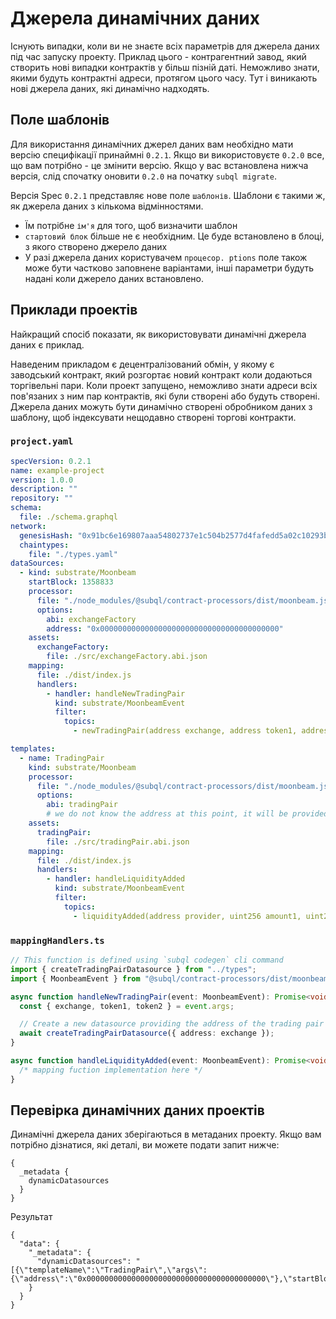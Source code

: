 # Джерела динамічних даних

Існують випадки, коли ви не знаєте всіх параметрів для джерела даних під час запуску проекту. Приклад цього - контрагентний завод, який створить нові випадки контрактів у більш пізній даті. Неможливо знати, якими будуть контрактні адреси, протягом цього часу. Тут і виникають нові джерела даних, які динамічно надходять.

## Поле шаблонів

Для використання динамічних джерел даних вам необхідно мати версію специфікації принаймні `0.2.1`. Якщо ви використовуєте `0.2.0` все, що вам потрібно - це змінити версію. Якщо у вас встановлена нижча версія, слід спочатку оновити `0.2.0` на початку `subql migrate`.

Версія Spec `0.2.1` представляє нове поле `шаблонів`. Шаблони є такими ж, як джерела даних з кількома відмінностями.

- Їм потрібне `ім'я` для того, щоб визначити шаблон
- `стартовий блок` більше не є необхідним. Це буде встановлено в блоці, з якого створено джерело даних
- У разі джерела даних користувачем `процесор. ptions` поле також може бути частково заповнене варіантами, інші параметри будуть надані коли джерело даних встановлено.

## Приклади проектів

Найкращий спосіб показати, як використовувати динамічні джерела даних є приклад.

Наведеним прикладом є децентралізований обмін, у якому є заводський контракт, який розгортає новий контракт коли додаються торгівельні пари. Коли проект запущено, неможливо знати адреси всіх пов'язаних з ним пар контрактів, які були створені або будуть створені. Джерела даних можуть бути динамічно створені обробником даних з шаблону, щоб індексувати нещодавно створені торгові контракти.

### `project.yaml`

```yaml
specVersion: 0.2.1
name: example-project
version: 1.0.0
description: ""
repository: ""
schema:
  file: ./schema.graphql
network:
  genesisHash: "0x91bc6e169807aaa54802737e1c504b2577d4fafedd5a02c10293b1cd60e39527"
  chaintypes:
    file: "./types.yaml"
dataSources:
  - kind: substrate/Moonbeam
    startBlock: 1358833
    processor:
      file: "./node_modules/@subql/contract-processors/dist/moonbeam.js"
      options:
        abi: exchangeFactory
        address: "0x0000000000000000000000000000000000000000"
    assets:
      exchangeFactory:
        file: ./src/exchangeFactory.abi.json
    mapping:
      file: ./dist/index.js
      handlers:
        - handler: handleNewTradingPair
          kind: substrate/MoonbeamEvent
          filter:
            topics:
              - newTradingPair(address exchange, address token1, address token2)

templates:
  - name: TradingPair
    kind: substrate/Moonbeam
    processor:
      file: "./node_modules/@subql/contract-processors/dist/moonbeam.js"
      options:
        abi: tradingPair
        # we do not know the address at this point, it will be provided when instantiated
    assets:
      tradingPair:
        file: ./src/tradingPair.abi.json
    mapping:
      file: ./dist/index.js
      handlers:
        - handler: handleLiquidityAdded
          kind: substrate/MoonbeamEvent
          filter:
            topics:
              - liquidityAdded(address provider, uint256 amount1, uint256 amount2)
```

### `mappingHandlers.ts`

```ts
// This function is defined using `subql codegen` cli command
import { createTradingPairDatasource } from "../types";
import { MoonbeamEvent } from "@subql/contract-processors/dist/moonbeam";

async function handleNewTradingPair(event: MoonbeamEvent): Promise<void> {
  const { exchange, token1, token2 } = event.args;

  // Create a new datasource providing the address of the trading pair exchange contract
  await createTradingPairDatasource({ address: exchange });
}

async function handleLiquidityAdded(event: MoonbeamEvent): Promise<void> {
  /* mapping fuction implementation here */
}
```

## Перевірка динамічних даних проектів

Динамічні джерела даних зберігаються в метаданих проекту. Якщо вам потрібно дізнатися, які деталі, ви можете подати запит нижче:

```gql
{
  _metadata {
    dynamicDatasources
  }
}
```

Результат

```
{
  "data": {
    "_metadata": {
      "dynamicDatasources": "[{\"templateName\":\"TradingPair\",\"args\":{\"address\":\"0x0000000000000000000000000000000000000000\"},\"startBlock\":1358833}]"
    }
  }
}
```
